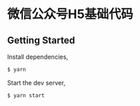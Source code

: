 # 微信公众号H5基础代码

## Getting Started

Install dependencies,

```bash
$ yarn
```

Start the dev server,

```bash
$ yarn start
```
